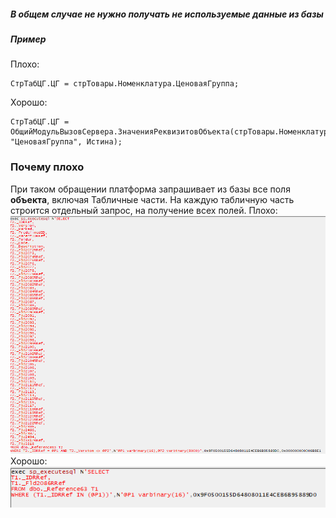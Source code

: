 ##### В общем случае не нужно получать не используемые данные из базы
##### Пример
Плохо:
```bsl
СтрТабЦГ.ЦГ = стрТовары.Номенклатура.ЦеноваяГруппа;
```
Хорошо:
```bsl
СтрТабЦГ.ЦГ = ОбщийМодульВызовСервера.ЗначенияРеквизитовОбъекта(стрТовары.Номенклатура, "ЦеноваяГруппа", Истина);
```

### Почему плохо

При таком обращении платформа запрашивает из базы все поля **объекта**, включая Табличные части.
На каждую табличную часть строится отдельный запрос, на получение всех полей.
Плохо:
![Плохо:](ОбращениеЧерезТочку_Плохо.png)
Хорошо:
![Плохо:](ОбращениеЧерезТочку_Хорошо.png)
